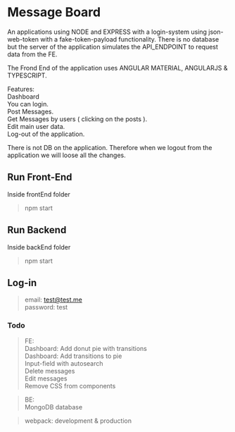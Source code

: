 #  Message Board
An applications using NODE and EXPRESS with a login-system using json-web-token with a fake-token-payload functionality. There is no database but the server of the application simulates the API_ENDPOINT to request data from the FE.

The Frond End of the application uses ANGULAR MATERIAL, ANGULARJS & TYPESCRIPT.  

Features:<br/>
Dashboard<br/>
You can login.<br/>
Post Messages.<br/>
Get Messages by users ( clicking on the posts ).<br/>
Edit main user data.<br/>
Log-out of the application.<br/>

There is not DB on the application. Therefore when we logout from the application we will loose all the changes.

## Run Front-End
Inside frontEnd folder

> npm start

## Run Backend
Inside backEnd folder

> npm start

## Log-in
> email: test@test.me<br>
> password: test


### Todo
> FE:<br/>
> Dashboard: Add donut pie with transitions <br/>
> Dashboard: Add transitions to pie <br/>
> Input-field with autosearch <br/>
> Delete messages <br/>
> Edit messages <br/>
> Remove CSS from components<br/>

> BE:<br/>
> MongoDB database <br/>

> webpack: development & production<br/>
